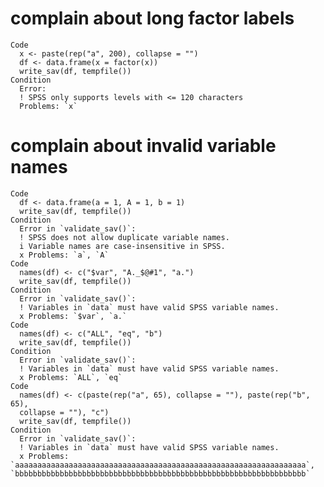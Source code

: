 # complain about long factor labels

    Code
      x <- paste(rep("a", 200), collapse = "")
      df <- data.frame(x = factor(x))
      write_sav(df, tempfile())
    Condition
      Error:
      ! SPSS only supports levels with <= 120 characters
      Problems: `x`

# complain about invalid variable names

    Code
      df <- data.frame(a = 1, A = 1, b = 1)
      write_sav(df, tempfile())
    Condition
      Error in `validate_sav()`:
      ! SPSS does not allow duplicate variable names.
      i Variable names are case-insensitive in SPSS.
      x Problems: `a`, `A`
    Code
      names(df) <- c("$var", "A._$@#1", "a.")
      write_sav(df, tempfile())
    Condition
      Error in `validate_sav()`:
      ! Variables in `data` must have valid SPSS variable names.
      x Problems: `$var`, `a.`
    Code
      names(df) <- c("ALL", "eq", "b")
      write_sav(df, tempfile())
    Condition
      Error in `validate_sav()`:
      ! Variables in `data` must have valid SPSS variable names.
      x Problems: `ALL`, `eq`
    Code
      names(df) <- c(paste(rep("a", 65), collapse = ""), paste(rep("b", 65),
      collapse = ""), "c")
      write_sav(df, tempfile())
    Condition
      Error in `validate_sav()`:
      ! Variables in `data` must have valid SPSS variable names.
      x Problems: `aaaaaaaaaaaaaaaaaaaaaaaaaaaaaaaaaaaaaaaaaaaaaaaaaaaaaaaaaaaaaaaaa`, `bbbbbbbbbbbbbbbbbbbbbbbbbbbbbbbbbbbbbbbbbbbbbbbbbbbbbbbbbbbbbbbbb`

